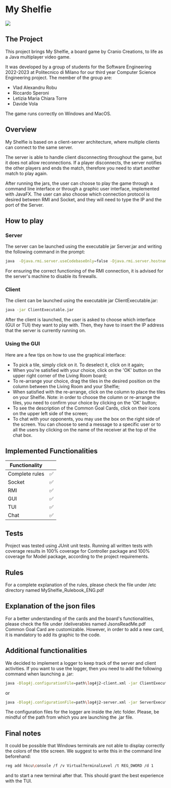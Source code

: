 # My Shelfie
![](https://iltopodiludoteca.it/wp-content/uploads/2022/12/wp-1669990262205-scaled.jpg)

## The Project

This project brings My Shelfie, a board game by Cranio Creations, to life as a Java multiplayer video game. 

It was developed by a group of students for the Software Engineering 2022-2023 at Politecnico di Milano for our third year Computer Science Engineering project. 
The member of the group are: 
- Vlad Alexandru Robu
- Riccardo Speroni
- Letizia Maria Chiara Torre
- Davide Vola

The game runs correctly on Windows and MacOS.

## Overview 

My Shelfie is based on a client-server architecture, where multiple clients can connect to the same server. 

The server is able to handle client disconnecting throughout the game, but it does not allow reconnections. If a player disconnects, the server notifies the other players and ends the match, therefore you need to start another match to play again. 

After running the jars, the user can choose to play the game through a command line interface or through a graphic user interface, implemented with JavaFX. The user can also choose which connection protocol is desired between RMI and Socket, and they will need to type the IP and the port of the Server.

## How to play
### Server

The server can be launched using the executable jar Server.jar and writing the following command in the prompt:

```bash
java  -Djava.rmi.server.useCodebaseOnly=false -Djava.rmi.server.hostname=yourServerIP -jar ServerExecutable.jar
```
For ensuring the correct functioning of the RMI connection, it is advised for the server's machine to disable its firewalls.



### Client

The client can be launched using the executable jar ClientExecutable.jar:

```bash
java -jar ClientExecutable.jar
```

After the client is launched, the user is asked to choose which interface (GUI or TUI) they want to play with. Then, they have to insert the IP address that the server is currently running on.

### Using the GUI
Here are a few tips on how to use the graphical interface:
- To pick a tile, simply click on it. To deselect it, click on it again;
- When you're satisfied with your choice, click on the 'OK' button on the upper right corner of the Living Room board;
- To re-arrange your choice, drag the tiles in the desired position on the column between the Living Room and your Shelfie;
- When satisfied with the re-arrange, click on the column to place the tiles on your Shelfie. Note: in order to choose the column or re-arrange the tiles, you need to confirm your choice by clicking on the 'OK' button;
- To see the description of the Common Goal Cards, click on their icons on the upper left side of the screen;
- To chat with your opponents, you may use the box on the right side of the screen. You can choose to send a message to a specific user or to all the users by clicking on the name of the receiver at the top of the chat box.



## Implemented Functionalities

| Functionality  |   |
|---|---|
| Complete rules  | ✅	  |
| Socket  | ✅  |
|  RMI |  ✅  |
|  GUI  | ✅    |
| TUI |  ✅  |
|  Chat| ✅  |


## Tests

Project was tested using JUnit unit tests. Running all written tests with coverage results in 100% coverage for Controller package and 100% coverage for Model package, according to the project requirements. 

## Rules
For a complete explanation of the rules, please check the file under /etc directory named MyShelfie_Rulebook_ENG.pdf

## Explanation of the json files
For a better understanding of the cards and the board's functionalities, please check the file under /deliverables named JsonsReadMe.pdf
Common Goal Card are customizable. However, in order to add a new card, it is mandatory to add its graphic to the code.

## Additional functionalities
We decided to implement a logger to keep track of the server and client activities. If you want to use the logger, then you need to add the following command when launching a .jar:

```bash
java -Dlog4j.configurationFile=path\log4j2-client.xml -jar ClientExecutable.jar
```

or

```bash
java -Dlog4j.configurationFile=path\log4j2-server.xml -jar ServerExecutable.jar
```

The configuration files for the logger are inside the /etc folder. Please, be mindful of the path from which you are launching the .jar file.

## Final notes
It could be possible that Windows terminals are not able to display correctly the colors of the title screen. 
We suggest to write this in the command line beforehand:
```bash
reg add hkcu\console /f /v VirtualTerminalLevel /t REG_DWORD /d 1
```
and to start a new terminal after that. This should grant the best experience with the TUI.
